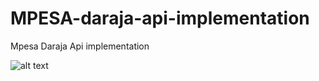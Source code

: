 # MPESA-daraja-api-implementation
Mpesa Daraja Api implementation


![alt text](../media/XXXX.png?raw=true)

